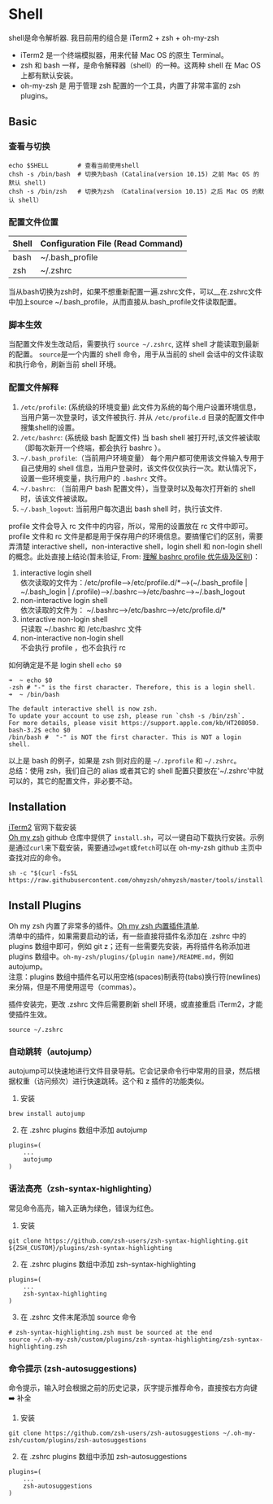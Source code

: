 # Shell  

shell是命令解析器. 我目前用的组合是 iTerm2 + zsh + oh-my-zsh

* iTerm2 是一个终端模拟器，用来代替 Mac OS 的原生 Terminal。
* zsh 和 bash 一样，是命令解释器（shell）的一种。这两种 shell 在 Mac OS 上都有默认安装。
* oh-my-zsh 是 用于管理 zsh 配置的一个工具，内置了非常丰富的 zsh plugins。

## Basic

### 查看与切换
```
echo $SHELL        # 查看当前使用shell
chsh -s /bin/bash  # 切换为bash (Catalina(version 10.15) 之前 Mac OS 的默认 shell)
chsh -s /bin/zsh   # 切换为zsh （Catalina(version 10.15) 之后 Mac OS 的默认 shell）
```
### 配置文件位置  

| Shell | Configuration File (Read Command) |
| --- | --- |
| bash | ~/.bash_profile |
| zsh | ~/.zshrc |

当从bash切换为zsh时，如果不想重新配置一遍.zshrc文件，可以__在.zshrc文件中加上source ~/.bash_profile，从而直接从.bash_profile文件读取配置。

### 脚本生效
当配置文件发生改动后，需要执行 `source ~/.zshrc`, 这样 shell 才能读取到最新的配置。
`source`是一个内置的 shell 命令，用于从当前的 shell 会话中的文件读取和执行命令，刷新当前 shell 环境。

### 配置文件解释
1. `/etc/profile`: (系统级的环境变量) 此文件为系统的每个用户设置环境信息，当用户第一次登录时，该文件被执行. 并从 `/etc/profile.d` 目录的配置文件中搜集shell的设置。
2. `/etc/bashrc`: (系统级 bash 配置文件) 当 bash shell 被打开时,该文件被读取（即每次新开一个终端，都会执行 bashrc ）。
3. `~/.bash_profile`:（当前用户环境变量） 每个用户都可使用该文件输入专用于自己使用的 shell 信息，当用户登录时，该文件仅仅执行一次。默认情况下，设置一些环境变量，执行用户的 `.bashrc` 文件。
4. `~/.bashrc`: （当前用户 bash 配置文件），当登录时以及每次打开新的 shell 时，该该文件被读取。
5. `~/.bash_logout`: 当前用户每次退出 bash shell 时，执行该文件. 

profile 文件会导入 rc 文件中的内容，所以，常用的设置放在 rc 文件中即可。  
profile 文件和 rc 文件是都是用于保存用户的环境信息。要搞懂它们的区别，需要弄清楚 interactive shell，non-interactive shell，login shell 和 non-login shell 的概念。此处直接上结论(暂未验证, From: [理解 bashrc profile 优先级及区别](https://www.seafog.cn/archives/775719042))：
1. interactive login shell  
依次读取的文件为：/etc/profile–>/etc/profile.d/*–>(~/.bash_profile | ~/.bash_login | /.profile)–>/.bashrc–>/etc/bashrc–>~/.bash_logout  
2. non-interactive login shell  
依次读取的文件为： ~/.bashrc–>/etc/bashrc–>/etc/profile.d/*
3. interactive non-login shell  
只读取 ~/.bashrc 和 /etc/bashrc 文件
4. non-interactive non-login shell  
不会执行 profile ，也不会执行 rc  

如何确定是不是 login shell `echo $0`
```
➜  ~ echo $0
-zsh # "-" is the first character. Therefore, this is a login shell.
➜  ~ /bin/bash

The default interactive shell is now zsh.
To update your account to use zsh, please run `chsh -s /bin/zsh`.
For more details, please visit https://support.apple.com/kb/HT208050.
bash-3.2$ echo $0
/bin/bash #  "-" is NOT the first character. This is NOT a login shell.
```  

以上是 bash 的例子，如果是 zsh 则对应的是 `~/.zprofile` 和 `~/.zshrc`。  
总结：使用 zsh，我们自己的 alias 或者其它的 shell 配置只要放在'~/.zshrc'中就可以的，其它的配置文件，非必要不动。  

## Installation

[iTerm2](https://iterm2.com/index.html) 官网下载安装  
[Oh my zsh](https://github.com/ohmyzsh/ohmyzsh) github 仓库中提供了 `install.sh`，可以一键自动下载执行安装。示例是通过`curl`来下载安装，需要通过`wget`或`fetch`可以在 oh-my-zsh github 主页中查找对应的命令。
```
sh -c "$(curl -fsSL https://raw.githubusercontent.com/ohmyzsh/ohmyzsh/master/tools/install.sh)"
```

## Install Plugins
Oh my zsh 内置了非常多的插件。[Oh my zsh 内置插件清单](https://github.com/ohmyzsh/ohmyzsh/wiki/Plugins).  
清单中的插件，如果需要启动的话，有一些直接将插件名添加在 .zshrc 中的 plugins 数组中即可，例如 git z；还有一些需要先安装，再将插件名称添加进 plugins 数组中。`oh-my-zsh/plugins/{plugin name}/README.md`，例如 autojump。  
注意：plugins 数组中插件名可以用空格(spaces)制表符(tabs)换行符(newlines)来分隔，但是不用使用逗号（commas）。

插件安装完，更改 .zshrc 文件后需要刷新 shell 环境，或直接重启 iTerm2，才能使插件生效。
```
source ~/.zshrc
```  
### 自动跳转（autojump）
autojump可以快速地进行文件目录导航。它会记录命令行中常用的目录，然后根据权重（访问频次）进行快速跳转。这个和 z 插件的功能类似。

1. 安装
```
brew install autojump
```
2. 在 .zshrc plugins 数组中添加 autojump
```
plugins=(
    ...
    autojump
)
```

### 语法高亮（zsh-syntax-highlighting）
常见命令高亮，输入正确为绿色，错误为红色。

1. 安装
```
git clone https://github.com/zsh-users/zsh-syntax-highlighting.git ${ZSH_CUSTOM}/plugins/zsh-syntax-highlighting

```
2. 在 .zshrc plugins 数组中添加 zsh-syntax-highlighting
```
plugins=(
    ...
    zsh-syntax-highlighting
)
```  
3. 在 .zshrc 文件末尾添加 source 命令  
```
# zsh-syntax-highlighting.zsh must be sourced at the end
source ~/.oh-my-zsh/custom/plugins/zsh-syntax-highlighting/zsh-syntax-highlighting.zsh
```

### 命令提示 (zsh-autosuggestions)
命令提示，输入时会根据之前的历史记录，灰字提示推荐命令，直接按右方向键 ➡️ 补全

1. 安装
```
git clone https://github.com/zsh-users/zsh-autosuggestions ~/.oh-my-zsh/custom/plugins/zsh-autosuggestions
```
2. 在 .zshrc plugins 数组中添加 zsh-autosuggestions
```
plugins=(
    ...
    zsh-autosuggestions
)
```  
